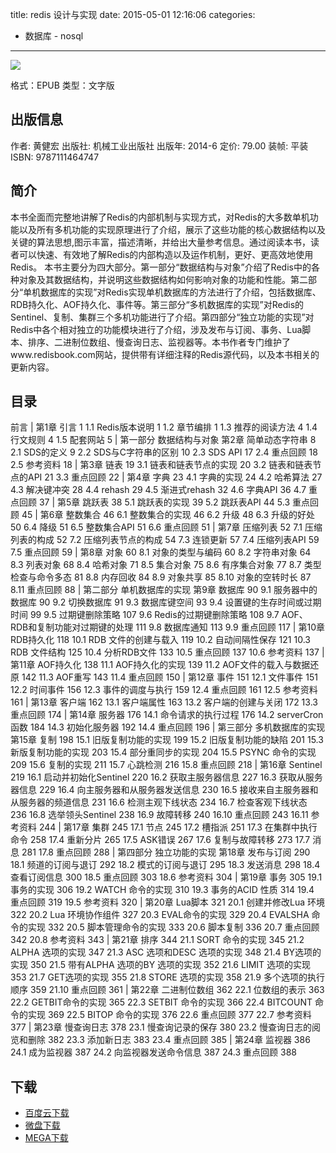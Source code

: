 title: redis 设计与实现
date: 2015-05-01 12:16:06
categories:
  - 数据库 - nosql
---

![](http://img5.douban.com/lpic/s27297117.jpg)

格式：EPUB
类型：文字版

<!--more-->

## 出版信息 ##


作者: 黄健宏 
出版社: 机械工业出版社
出版年: 2014-6
定价: 79.00
装帧: 平装
ISBN: 9787111464747

## 简介 ##

本书全面而完整地讲解了Redis的内部机制与实现方式，对Redis的大多数单机功能以及所有多机功能的实现原理进行了介绍，展示了这些功能的核心数据结构以及关键的算法思想,图示丰富，描述清晰，并给出大量参考信息。通过阅读本书，读者可以快速、有效地了解Redis的内部构造以及运作机制，更好、更高效地使用Redis。
本书主要分为四大部分。第一部分“数据结构与对象”介绍了Redis中的各种对象及其数据结构，并说明这些数据结构如何影响对象的功能和性能。第二部分“单机数据库的实现”对Redis实现单机数据库的方法进行了介绍，包括数据库、RDB持久化、AOF持久化、事件等。第三部分“多机数据库的实现”对Redis的Sentinel、复制、集群三个多机功能进行了介绍。第四部分“独立功能的实现”对Redis中各个相对独立的功能模块进行了介绍，涉及发布与订阅、事务、Lua脚本、排序、二进制位数组、慢查询日志、监视器等。本书作者专门维护了www.redisbook.com网站，提供带有详细注释的Redis源代码，以及本书相关的更新内容。

## 目录 ##

前言
|
第1章 引言	1
1.1 Redis版本说明	1
1.2 章节编排	1
1.3 推荐的阅读方法	4
1.4 行文规则	4
1.5 配套网站	5
|
第一部分 数据结构与对象
第2章 简单动态字符串	8
2.1 SDS的定义	9
2.2 SDS与C字符串的区别	10
2.3 SDS API	17
2.4 重点回顾	18
2.5 参考资料	18
|
第3章 链表	19
3.1 链表和链表节点的实现	20
3.2 链表和链表节点的API	21
3.3 重点回顾	22
|
第4章 字典	23
4.1 字典的实现	24
4.2 哈希算法	27
4.3 解决键冲突	28
4.4 rehash 29
4.5 渐进式rehash	32
4.6 字典API	36
4.7 重点回顾	37
|
第5章 跳跃表	38
5.1 跳跃表的实现	39
5.2 跳跃表API	44
5.3 重点回顾	45
|
第6章 整数集合	46
6.1 整数集合的实现	46
6.2 升级	48
6.3 升级的好处	50
6.4 降级	51
6.5 整数集合API	51
6.6 重点回顾	51
|
第7章 压缩列表	52
7.1 压缩列表的构成	52
7.2 压缩列表节点的构成	54
7.3 连锁更新	57
7.4 压缩列表API	59
7.5 重点回顾	59
|
第8章 对象	60
8.1 对象的类型与编码	60
8.2 字符串对象	64
8.3 列表对象	68
8.4 哈希对象	71
8.5 集合对象	75
8.6 有序集合对象	77
8.7 类型检查与命令多态	81
8.8 内存回收	84
8.9 对象共享	85
8.10 对象的空转时长	87
8.11 重点回顾	88
|
第二部分 单机数据库的实现
第9章 数据库	90
9.1 服务器中的数据库	90
9.2 切换数据库	91
9.3 数据库键空间	93
9.4 设置键的生存时间或过期时间	99
9.5 过期键删除策略	107
9.6 Redis的过期键删除策略	108
9.7 AOF、RDB和复制功能对过期键的处理	111
9.8 数据库通知	113
9.9 重点回顾	117
|
第10章 RDB持久化	118
10.1 RDB 文件的创建与载入	119
10.2 自动间隔性保存	121
10.3 RDB 文件结构	125
10.4 分析RDB文件	133
10.5 重点回顾	137
10.6 参考资料	137
|
第11章 AOF持久化	138
11.1 AOF持久化的实现	139
11.2 AOF文件的载入与数据还原	142
11.3 AOF重写	143
11.4 重点回顾	150
|
第12章 事件	151
12.1 文件事件	151
12.2 时间事件	156
12.3 事件的调度与执行	159
12.4 重点回顾	161
12.5 参考资料	161
|
第13章 客户端	162
13.1 客户端属性	163
13.2 客户端的创建与关闭	172
13.3 重点回顾	174
|
第14章 服务器	176
14.1 命令请求的执行过程	176
14.2 serverCron函数	184
14.3 初始化服务器	192
14.4 重点回顾	196
|
第三部分 多机数据库的实现
第15章 复制	198
15.1 旧版复制功能的实现	199
15.2 旧版复制功能的缺陷	201
15.3 新版复制功能的实现	203
15.4 部分重同步的实现	204
15.5 PSYNC 命令的实现	209
15.6 复制的实现	211
15.7 心跳检测	216
15.8 重点回顾	218
|
第16章 Sentinel	219
16.1 启动并初始化Sentinel 220
16.2 获取主服务器信息	227
16.3 获取从服务器信息	229
16.4 向主服务器和从服务器发送信息	230
16.5 接收来自主服务器和从服务器的频道信息	231
16.6 检测主观下线状态	234
16.7 检查客观下线状态	236
16.8 选举领头Sentinel 238
16.9 故障转移	240
16.10 重点回顾	243
16.11 参考资料	244
|
第17章 集群	245
17.1 节点	245
17.2 槽指派	251
17.3 在集群中执行命令	258
17.4 重新分片	265
17.5 ASK错误	267
17.6 复制与故障转移	273
17.7 消息	281
17.8 重点回顾	288
|
第四部分 独立功能的实现
第18章 发布与订阅	290
18.1 频道的订阅与退订	292
18.2 模式的订阅与退订	295
18.3 发送消息	298
18.4 查看订阅信息	300
18.5 重点回顾	303
18.6 参考资料	304
|
第19章 事务	305
19.1 事务的实现	306
19.2 WATCH 命令的实现	310
19.3 事务的ACID 性质	314
19.4 重点回顾	319
19.5 参考资料	320
|
第20章 Lua脚本	321
20.1 创建并修改Lua 环境	322
20.2 Lua 环境协作组件	327
20.3 EVAL命令的实现	329
20.4 EVALSHA 命令的实现	332
20.5 脚本管理命令的实现	333
20.6 脚本复制	336
20.7 重点回顾	342
20.8 参考资料	343
|
第21章 排序	344
21.1 SORT <key> 命令的实现	345
21.2 ALPHA 选项的实现	347
21.3 ASC 选项和DESC 选项的实现	348
21.4 BY选项的实现	350
21.5 带有ALPHA 选项的BY 选项的实现	352
21.6 LIMIT 选项的实现	353
21.7 GET选项的实现	355
21.8 STORE 选项的实现	358
21.9 多个选项的执行顺序	359
21.10 重点回顾	361
|
第22章 二进制位数组	362
22.1 位数组的表示	363
22.2 GETBIT命令的实现	365
22.3 SETBIT 命令的实现	366
22.4 BITCOUNT 命令的实现	369
22.5 BITOP 命令的实现	376
22.6 重点回顾	377
22.7 参考资料	377
|
第23章 慢查询日志	378
23.1 慢查询记录的保存	380
23.2 慢查询日志的阅览和删除	382
23.3 添加新日志	383
23.4 重点回顾	385
|
第24章 监视器	386
24.1 成为监视器	387
24.2 向监视器发送命令信息	387
24.3 重点回顾	388

## 下载 ##

+ [百度云下载](http://pan.baidu.com/s/1nt86DO9)
+ [微盘下载](http://vdisk.weibo.com/s/aADaW4YRP5ZA1)
+ [MEGA下载](https://mega.co.nz/#!SYNHERTD!BcIFfrja4VMiPg5PjnNT9ttby14eH3EYkflBqDXos6M)
